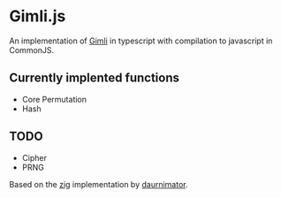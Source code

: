 # Gimli.js

An implementation of [Gimli][gimli] in typescript with compilation to javascript in CommonJS.


## Currently implented functions

* Core Permutation
* Hash

## TODO

* Cipher
* PRNG

Based on the [zig][zig] implementation by [daurnimator][daurnimator].

[gimli]: https://gimli.cr.yp.to
[zig]: https://github.com/ziglang/zig
[daurnimator]: https://github.com/daurnimator
